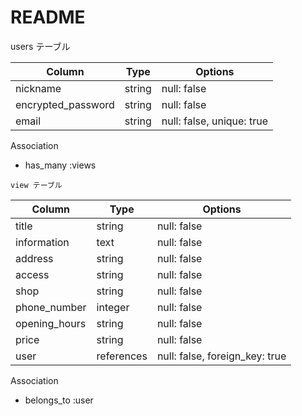 # README

   users テーブル

| Column             | Type   | Options                   |
| ------------------ | ------ | ------------------------- |
| nickname           | string | null: false               |
| encrypted_password | string | null: false               |
| email              | string | null: false, unique: true |

  Association
  
   - has_many :views

    view テーブル

| Column        | Type       | Options                        |
| ------------- | ---------- |------------------------------- |
| title         | string     | null: false                    |
| information   | text       | null: false                    |
| address       | string     | null: false                    |
| access        | string     | null: false                    |
| shop          | string     | null: false                    |
| phone_number  | integer    | null: false                    |
| opening_hours | string     | null: false                    |
| price         | string     | null: false                    |
| user          | references | null: false, foreign_key: true |

  Association

  - belongs_to :user